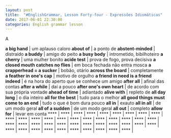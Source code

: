 ```yaml
---
layout: post
title:  "#EnglishGrammar, Lesson Forty-four - Expressões Idiomáticas"
date: 2017-06-01 22:30:00
categories: English grammar lesson
---
```


A

**a big hand** | um aplauso caloro
**about of** | a ponto de
**abstent-minded** | distraído
**a buddy** | amigo do peito
**a busy body** | intrometido, bibilhoteiro
**a cherry** | uma mulher bonito
**acide test** | prova de fogo, prova decisiva
**a closed mouth catches no flies** | em boca fechada não entra mosca
**a crapperhead = a sucker** | bobão, otário
**across the board** | completamente
**a feather in one's cap** | motivo de orgulho
**a friend in need is a friend indeed** | é na hora do aperto que se conhece um amigo
**after all** | afinal das contas
**after a while** | daí a pouco
**after one's own heart** | de acordo com sua própria vontade
**ahead of time** | adiantado
**alive with** | repleto de
**all day long** | o dia inteiro
**all for the best** | tudo para o melhor 
**all good things must come to an end** | tudo o que é bom dura pouco
**all in** | exauto
**all in all** | de um modo geral
**all of a sudden** | de um modo geral
**all out** | completo
**allow for** | levar em conta
**** | 
**** | 
**** | 
**** | 
**** | 
**** | 
**** | 
**** | 
**** | 
**** | 
**** | 
**** | 
**** | 
**** | 
**** | 
**** | 
**** | 
**** | 
**** | 
**** | 
**** | 
**** | 
**** | 
**** | 
**** | 
**** | 
**** | 
**** | 
**** | 
**** | 
**** | 
**** | 
**** | 
**** | 
**** | 
**** | 
**** | 
**** | 
**** | 
**** | 
**** | 
**** | 
**** | 

